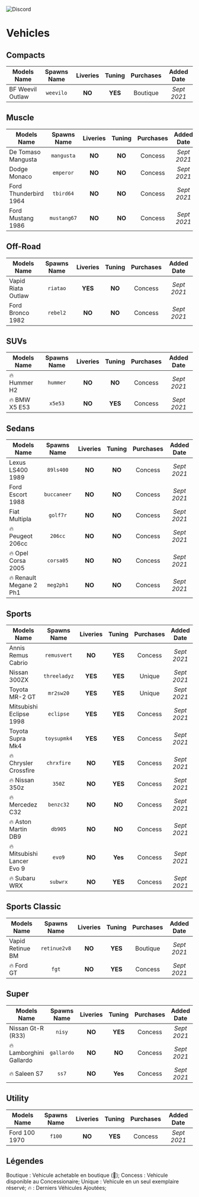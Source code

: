 ![Discord](https://img.shields.io/discord/851354005585264640?color=%235865F2&label=Discord&logo=discord&style=for-the-badge)

# Vehicles

<!-- ## Boats
## Commercials -->

## Compacts

| Models Name | Spawns Name | Liveries | Tuning | Purchases | Added Date |
| ----------- | :---------: | :------: | :----: | :-------: | :--------: |
| BF Weevil Outlaw | `weevilo` | **NO** | **YES** | Boutique | *Sept 2021* |

<!-- ## Coupes
## Cycles
## Emergency
## Helicopters
## Industrial
## Military
## Motorcycles-->
## Muscle

| Models Name | Spawns Name | Liveries | Tuning | Purchases | Added Date |
| ----------- | :---------: | :------: | :----: | :-------: | :--------: |
| De Tomaso Mangusta | `mangusta` | **NO** | **NO** | Concess | *Sept 2021* |
| Dodge Monaco | `emperor` | **NO** | **NO** | Concess | *Sept 2021* |
| Ford Thunderbird 1964 | `tbird64` | **NO** | **NO** | Concess | *Sept 2021* |
| Ford Mustang 1986 | `mustang67` | **NO** | **NO** | Concess | *Sept 2021* |

## Off-Road

| Models Name | Spawns Name | Liveries | Tuning | Purchases | Added Date |
| ----------- | :---------: | :------: | :----: | :-------: | :--------: |
| Vapid Riata Outlaw | `riatao` | **YES** | **NO** | Concess | *Sept 2021* |
| Ford Bronco 1982 | `rebel2` | **NO** | **NO** | Concess | *Sept 2021* |

<!-- ## Open Wheel
## Planes-->
## SUVs
| Models Name | Spawns Name | Liveries | Tuning | Purchases | Added Date |
| ----------- | :---------: | :------: | :----: | :-------: | :--------: |
| 🔥 Hummer H2 | `hummer` | **NO** | **NO** | Concess | *Sept 2021* |
| 🔥 BMW X5 E53 | `x5e53` | **NO** | **YES** | Concess | *Sept 2021* |

## Sedans

| Models Name | Spawns Name | Liveries | Tuning | Purchases | Added Date |
| ----------- | :---------: | :------: | :----: | :-------: | :--------: |
| Lexus LS400 1989 | `89ls400` | **NO** | **NO** | Concess | *Sept 2021* |
| Ford Escort 1988 | `buccaneer` | **NO** | **NO** | Concess | *Sept 2021* |
| Fiat Multipla | `golf7r` | **NO** | **NO** | Concess | *Sept 2021* |
| 🔥 Peugeot 206cc | `206cc` | **NO** | **NO** | Concess | *Sept 2021* |
| 🔥 Opel Corsa 2005 | `corsa05` | **NO** | **NO** | Concess | *Sept 2021* |
| 🔥 Renault Megane 2 Ph1 | `meg2ph1` | **NO** | **NO** | Concess | *Sept 2021* |
<!-- ## Service -->

## Sports

| Models Name | Spawns Name | Liveries | Tuning | Purchases | Added Date |
| ----------- | :---------: | :------: | :----: | :-------: | :--------: |
| Annis Remus Cabrio | `remusvert` | **NO** | **YES** | Concess | *Sept 2021* |
| Nissan 300ZX | `threeladyz`| **YES** | **YES** | Unique | *Sept 2021* |
| Toyota MR-2 GT| `mr2sw20`| **YES** | **YES** | Unique | *Sept 2021* |
| Mitsubishi Eclipse 1998 | `eclipse` | **YES** | **YES** | Concess | *Sept 2021* |
| Toyota Supra Mk4 | `toysupmk4` | **YES** | **YES** | Concess | *Sept 2021* |
| 🔥 Chrysler Crossfire | `chrxfire` | **NO** | **YES** | Concess | *Sept 2021* |
| 🔥 Nissan 350z | `350Z` | **NO** | **YES** | Concess | *Sept 2021* |
| 🔥 Mercedez C32 | `benzc32` | **NO** | **NO** | Concess | *Sept 2021* |
| 🔥 Aston Martin DB9 | `db905` | **NO** | **NO** | Concess | *Sept 2021* |
| 🔥 Mitsubishi Lancer Evo 9 | `evo9` | **NO** | **Yes** | Concess | *Sept 2021* |
| 🔥 Subaru WRX | `subwrx` | **NO** | **YES** | Concess | *Sept 2021* |

## Sports Classic

| Models Name | Spawns Name | Liveries | Tuning | Purchases | Added Date |
| ----------- | :---------: | :------: | :----: | :-------: | :--------: |
| Vapid Retinue BM | `retinue2v8` | **NO** | **YES** | Boutique | *Sept 2021* |
| 🔥 Ford GT | `fgt` | **NO** | **YES** | Concess | *Sept 2021* |

## Super

| Models Name | Spawns Name | Liveries | Tuning | Purchases | Added Date |
| ----------- | :---------: | :------: | :----: | :-------: | :--------: |
| Nissan Gt-R (R33) | `nisy` | **NO** | **YES** | Concess | *Sept 2021* |
| 🔥 Lamborghini Gallardo | `gallardo` | **NO** | **NO** | Concess | *Sept 2021* |
| 🔥 Saleen S7| `ss7` | **NO** | **Yes** | Concess | *Sept 2021* | (vitre buggé)

<!--## Trailer
## Trains -->
## Utility

| Models Name | Spawns Name | Liveries | Tuning | Purchases | Added Date |
| ----------- | :---------: | :------: | :----: | :-------: | :--------: |
| Ford 100 1970 | `f100` | **NO** | **YES** | Concess | *Sept 2021* |

## Légendes

Boutique : Vehicule achetable en boutique (🤑);
Concess : Vehicule disponible au Concessionaire;
Unique : Vehicule en un seul exemplaire réservé;
🔥 : Derniers Véhicules Ajoutées;